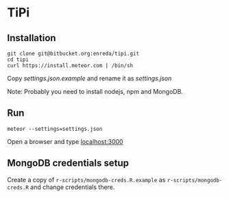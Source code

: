# TiPi

## Installation

```
git clone git@bitbucket.org:enreda/tipi.git
cd tipi
curl https://install.meteor.com | /bin/sh
```

Copy *settings.json.example* and rename it as *settings.json*

Note: Probably you need to install nodejs, npm and MongoDB.

## Run

```
meteor --settings=settings.json
```

Open a browser and type [localhost:3000](localhost:3000)


## MongoDB credentials setup

Create a copy of `r-scripts/mongodb-creds.R.example` as `r-scripts/mongodb-creds.R` and change credentials there.